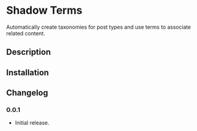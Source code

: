 # Shadow Terms

Automatically create taxonomies for post types and use terms to associate related content.

## Description

## Installation

## Changelog

### 0.0.1

* Initial release.
